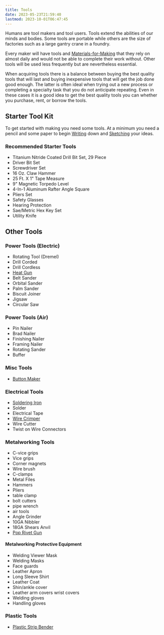 ```yaml
---
title: Tools
date: 2023-05-23T21:59:40
lastmod: 2023-10-01T06:47:45
---
```


Humans are tool makers and tool users. Tools extend the abilities of our minds and bodies. Some tools are portable while others are the size of factories such as a large gantry crane in a foundry.

Every maker will have tools and [Materials-for-Making](../sculpture/materials-for-making.md) that they rely on almost daily and would not be able to complete their work without. Other tools will be used less frequently but are nevertheless essential.

When acquiring tools there is a balance between buying the best quality tools that will last and buying inexpensive tools that will get the job done good enough. The latter is often ideal when trying out a new process or completing a specialty task that you do not anticipate repeating. Even in these cases it is a good idea to get the best quality tools you can whether you purchase, rent, or borrow the tools.

## Starter Tool Kit

To get started with making you need some tools. At a minimum you need a pencil and some paper to begin [Writing](../art-faq/writing.md) down and [Sketching](../drawing/sketching.md) your ideas.

### Recommended Starter Tools

- Titanium Nitride Coated Drill Bit Set, 29 Piece
- Driver Bit Set
- Screwdriver Set
- 16 Oz. Claw Hammer
- 25 Ft. X 1" Tape Measure
- 9" Magnetic Torpedo Level
- 4-In-1 Aluminum Rafter Angle Square
- Pliers Set
- Safety Glasses
- Hearing Protection
- Sae/Metric Hex Key Set
- Utility Knife

## Other Tools

### Power Tools (Electric)

- Rotating Tool (Dremel)
- Drill Corded
- Drill Cordless
- [Heat Gun](../tools/how-to-use-a-heat-gun.md)
- Belt Sander
- Orbital Sander
- Palm Sander
- Biscuit Joiner
- Jigsaw
- Circular Saw

### Power Tools (Air)

- Pin Nailer
- Brad Nailer
- Finishing Nailer
- Framing Nailer
- Rotating Sander
- Buffer

### Misc Tools

- [Button Maker](../tools/how-to-use-a-button-maker.md)

### Electrical Tools

- [Soldering Iron](../electronics/electronics-soldering-basics.md)
- Solder
- Electrical Tape
- [Wire Crimper](../electronics/crimping-wire.md)
- Wire Cutter
- Twist on Wire Connectors

### Metalworking Tools

- C-vice grips
- Vice grips
- Corner magnets
- Wire brush
- C-clamps
- Metal Files
- Hammers
- Pliers
- table clamp
- bolt cutters
- pipe wrench
- air tools
- Angle Grinder
- 10GA Nibbler
- 18GA Shears Anvil
- [Pop Rivet Gun](../tools/how-to-use-a-pop-rivet-gun.md)

#### Metalworking Protective Equipment

- Welding Viewer Mask
- Welding Masks
- Face guards
- Leather Apron
- Long Sleeve Shirt
- Leather Coat
- Shin/ankle cover
- Leather arm covers wrist covers
- Welding gloves
- Handling gloves

### Plastic Tools

- [Plastic Strip Bender](../tools/how-to-use-a-plastic-strip-bender.md)
